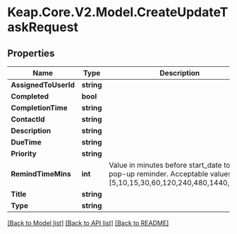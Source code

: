 # Keap.Core.V2.Model.CreateUpdateTaskRequest

## Properties

Name | Type | Description | Notes
------------ | ------------- | ------------- | -------------
**AssignedToUserId** | **string** |  | [optional] 
**Completed** | **bool** |  | [optional] 
**CompletionTime** | **string** |  | [optional] 
**ContactId** | **string** |  | [optional] 
**Description** | **string** |  | [optional] 
**DueTime** | **string** |  | [optional] 
**Priority** | **string** |  | [optional] 
**RemindTimeMins** | **int** | Value in minutes before start_date to show pop-up reminder.  Acceptable values are [5,10,15,30,60,120,240,480,1440,2880] | [optional] 
**Title** | **string** |  | [optional] 
**Type** | **string** |  | [optional] 

[[Back to Model list]](../README.md#documentation-for-models) [[Back to API list]](../README.md#documentation-for-api-endpoints) [[Back to README]](../README.md)

